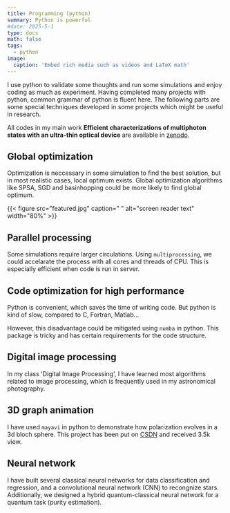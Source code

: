 ```yaml
---
title: Programming (python)
summary: Python is powerful
#date: 2025-5-1
type: docs
math: false
tags:
  - python
image:
  caption: 'Embed rich media such as videos and LaTeX math'
---
```


I use python to validate some thoughts and run some simulations and enjoy coding as much as experiment. Having completed many projects with python, common grammar of python is fluent here. The following parts are some special techniques developed in some projects which might be useful in research.  

All codes in my main work **Efficient characterizations of multiphoton states with an ultra-thin optical device** are available in [zenodo](https://doi.org/10.1038/s41467-024-48213-4).

## Global optimization

Optimization is neccessary in some simulation to find the best solution, but in most realistic cases, local optimum exists. Global optimization algorithms like SPSA, SGD and basinhopping could be more likely to find global optimum.

{{< figure src="featured.jpg" caption=" " alt="screen reader text" width="80%" >}}

## Parallel processing

Some simulations require larger circulations. Using `multiprocessing`, we could accelarate the process with all cores and threads of CPU. This is especially efficient when code is run in server.

## Code optimization for high performance

Python is convenient, which saves the time of writing code. But python is kind of slow, compared to C, Fortran, Matlab... 

However, this disadvantage could be mitigated using `numba` in python. This package is tricky and has certain requirements for the code structure.

## Digital image processing

In my class 'Digital Image Processing', I have learned most algorithms related to image processing, which is frequently used in my astronomical photography.

## 3D graph animation

I have used `mayavi` in python to demonstrate how polarization evolves in a 3d bloch sphere. This project has been put on [CSDN](https://blog.csdn.net/skyxak/article/details/122416349) and received 3.5k view.

## Neural network

I have built several classical neural networks for data classification and regression, and a convolutional neural network (CNN) to recongnize stars. Additionally, we designed a hybrid quantum-classical neural network for a quantum task (purity estimation).